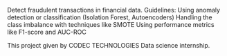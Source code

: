 Detect fraudulent transactions in financial data.
 Guidelines:
    Using anomaly detection or classification (Isolation Forest, Autoencoders)
    Handling the class imbalance with techniques like SMOTE
    Using performance metrics like F1-score and AUC-ROC

This project given by CODEC TECHNOLOGIES Data science internship.
